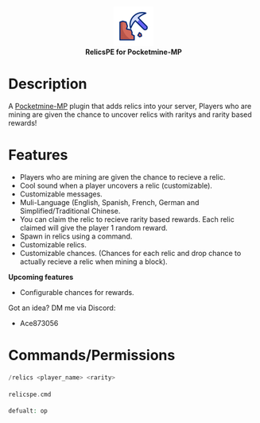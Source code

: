 <p align="center">
    <a href="https://github.com/Terpz710/RelicsPE"><img src="https://github.com/Terpz710/RelicsPE/blob/main/pic.gif"></img></a><br>
    <b>RelicsPE for Pocketmine-MP</b>

# Description

A [Pocketmine-MP](https://pmmp.io) plugin that adds relics into your server, Players who are mining are given the chance to uncover relics with raritys and rarity based rewards!

# Features

* Players who are mining are given the chance to recieve a relic.
* Cool sound when a player uncovers a relic (customizable).
* Customizable messages.
* Muli-Language (English, Spanish, French, German and Simplified/Traditional Chinese.
* You can claim the relic to recieve rarity based rewards. Each relic claimed will give the player 1 random reward.
* Spawn in relics using a command.
* Customizable relics.
* Customizable chances. (Chances for each relic and drop chance to actually recieve a relic when mining a block).

**Upcoming features**

* Configurable chances for rewards.

Got an idea? DM me via Discord:

* Ace873056

# Commands/Permissions
```php
/relics <player_name> <rarity>

relicspe.cmd

defualt: op
```
